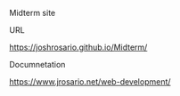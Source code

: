 Midterm site

URL

https://joshrosario.github.io/Midterm/

Documnetation

https://www.jrosario.net/web-development/